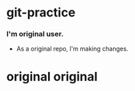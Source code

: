 # git-practice

### I'm original user.

- As a original repo, I'm making changes.

# original original

